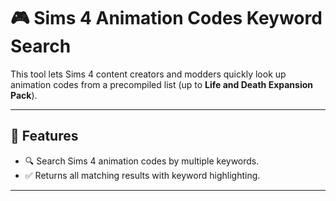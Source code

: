 # 🎮 Sims 4 Animation Codes Keyword Search

This tool lets Sims 4 content creators and modders quickly look up animation codes from a precompiled list (up to **Life and Death Expansion Pack**).  

---

## 🚀 Features
- 🔍 Search Sims 4 animation codes by multiple keywords.  
- ✅ Returns all matching results with keyword highlighting.  

---
